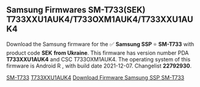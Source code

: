 <h2>Samsung Firmwares SM-T733(SEK) T733XXU1AUK4/T733OXM1AUK4/T733XXU1AUK4</h2>
Download the Samsung firmware for the ✅ <strong>Samsung SSP </strong> ⭐ <strong>SM-T733</strong> with product code <strong>SEK</strong> <strong> from Ukraine</strong>. This firmware has version number PDA <strong>T733XXU1AUK4</strong> and CSC T733OXM1AUK4. The operating system of this firmware is Android R , with build date 2021-12-07. Changelist <strong>22792930</strong>.


[SM-T733](https://samfirm.shop/samsung/model/SM-T733)
[T733XXU1AUK4](https://samfirm.shop/samsung/pda/T733XXU1AUK4)
[Download Firmware Samsung SSP SM-T733](https://samfirm.shop/samsung/firmware/480744)
